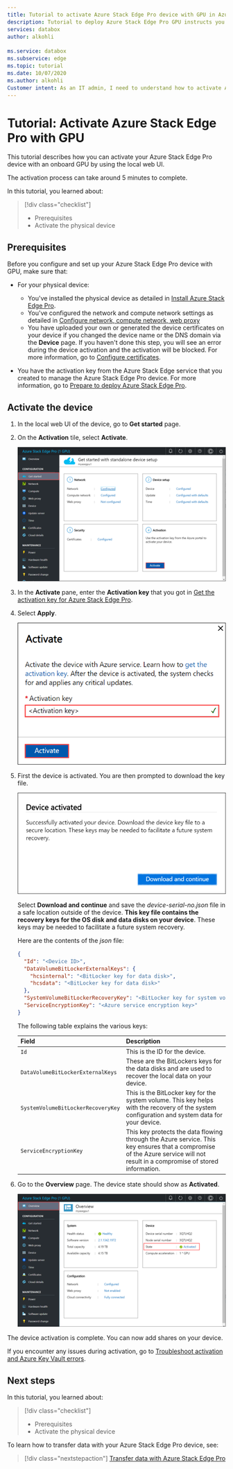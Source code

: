 ```yaml
---
title: Tutorial to activate Azure Stack Edge Pro device with GPU in Azure portal | Microsoft Docs
description: Tutorial to deploy Azure Stack Edge Pro GPU instructs you to activate your physical device.
services: databox
author: alkohli

ms.service: databox
ms.subservice: edge
ms.topic: tutorial
ms.date: 10/07/2020
ms.author: alkohli
Customer intent: As an IT admin, I need to understand how to activate Azure Stack Edge Pro so I can use it to transfer data to Azure. 
---
```

# Tutorial: Activate Azure Stack Edge Pro with GPU

This tutorial describes how you can activate your Azure Stack Edge Pro device with an onboard GPU by using the local web UI.

The activation process can take around 5 minutes to complete.

In this tutorial, you learned about:

> [!div class="checklist"]
> * Prerequisites
> * Activate the physical device

## Prerequisites

Before you configure and set up your Azure Stack Edge Pro device with GPU, make sure that:

* For your physical device: 
    
    - You've installed the physical device as detailed in [Install Azure Stack Edge Pro](azure-stack-edge-gpu-deploy-install.md).
    - You've configured the network and compute network settings as detailed in [Configure network, compute network, web proxy](azure-stack-edge-gpu-deploy-configure-network-compute-web-proxy.md)
    - You have uploaded your own or generated the device certificates on your device if you changed the device name or the DNS domain via the **Device** page. If you haven't done this step, you will see an error during the device activation and the activation will be blocked. For more information, go to [Configure certificates](azure-stack-edge-gpu-deploy-configure-certificates.md).
    
* You have the activation key from the Azure Stack Edge service that you created to manage the Azure Stack Edge Pro device. For more information, go to [Prepare to deploy Azure Stack Edge Pro](azure-stack-edge-gpu-deploy-prep.md).


## Activate the device

1. In the local web UI of the device, go to **Get started** page.
2. On the **Activation** tile, select **Activate**. 

    ![Local web UI "Cloud details" page](./media/azure-stack-edge-gpu-deploy-activate/activate-1.png)
    
3. In the **Activate** pane, enter the **Activation key** that you got in [Get the activation key for Azure Stack Edge Pro](azure-stack-edge-gpu-deploy-prep.md#get-the-activation-key).

4. Select **Apply**.

    ![Local web UI "Cloud details" page 2](./media/azure-stack-edge-gpu-deploy-activate/activate-2.png)


5. First the device is activated. You are then prompted to download the key file.
    
    ![Local web UI "Cloud details" page 3](./media/azure-stack-edge-gpu-deploy-activate/activate-3.png)
    
    Select **Download and continue** and save the *device-serial-no.json* file in a safe location outside of the device. **This key file contains the recovery keys for the OS disk and data disks on your device**. These keys may be needed to facilitate a future system recovery.

    Here are the contents of the *json* file:

        
    ```json
    {
      "Id": "<Device ID>",
      "DataVolumeBitLockerExternalKeys": {
        "hcsinternal": "<BitLocker key for data disk>",
        "hcsdata": "<BitLocker key for data disk>"
      },
      "SystemVolumeBitLockerRecoveryKey": "<BitLocker key for system volume>",
      "ServiceEncryptionKey": "<Azure service encryption key>"
    }
    ```
        
 
    The following table explains the various keys:
    
    |Field  |Description  |
    |---------|---------|
    |`Id`    | This is the ID for the device.        |
    |`DataVolumeBitLockerExternalKeys`|These are the BitLockers keys for the data disks and are used to recover the local data on your device.|
    |`SystemVolumeBitLockerRecoveryKey`| This is the BitLocker key for the system volume. This key helps with the recovery of the system configuration and system data for your device. |
    |`ServiceEncryptionKey`| This key protects the data flowing through the Azure service. This key ensures that a compromise of the Azure service will not result in a compromise of stored information. |

6. Go to the **Overview** page. The device state should show as **Activated**.

    ![Local web UI "Cloud details" page 4](./media/azure-stack-edge-gpu-deploy-activate/activate-4.png)
 
The device activation is complete. You can now add shares on your device.

If you encounter any issues during activation, go to [Troubleshoot activation and Azure Key Vault errors](azure-stack-edge-gpu-troubleshoot-activation.md#activation-errors).

## Next steps

In this tutorial, you learned about:

> [!div class="checklist"]
> * Prerequisites
> * Activate the physical device

To learn how to transfer data with your Azure Stack Edge Pro device, see:

> [!div class="nextstepaction"]
> [Transfer data with Azure Stack Edge Pro](./azure-stack-edge-j-series-deploy-add-shares.md)
